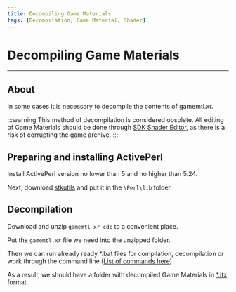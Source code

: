 ```yaml
---
title: Decompiling Game Materials
tags: [Decompilation, Game Material, Shader]
---
```


# Decompiling Game Materials

___

## About

In some cases it is necessary to decompile the contents of gamemtl.xr.

:::warning
This method of decompilation is considered obsolete. All editing of Game Materials should be done through [SDK Shader Editor](../../modding-tools/sdk/shader-editor/README.md), as there is a risk of corrupting the game archive.
:::

## Preparing and installing ActivePerl

Install ActivePerl version no lower than 5 and no higher than 5.24.

Next, download [stkutils](https://disk.yandex.ru/d/nnjntzYZQv8sD) and put it in the `\Perl\lib` folder.

## Decompilation

Download and unzip `gamemtl_xr_cdc` to a convenient place.

Put the `gamemtl.xr` file we need into the unzipped folder.

Then we can run already ready *.bat files for compilation, decompilation or work through the command line ([List of commands here](../../modding-tools/achive-compilers-decompilers/gamemtl-xr-cdc.md))

As a result, we should have a folder with decompiled Game Materials in [*.ltx](../../references/file-formats/conf-script/ltx.md) format.
